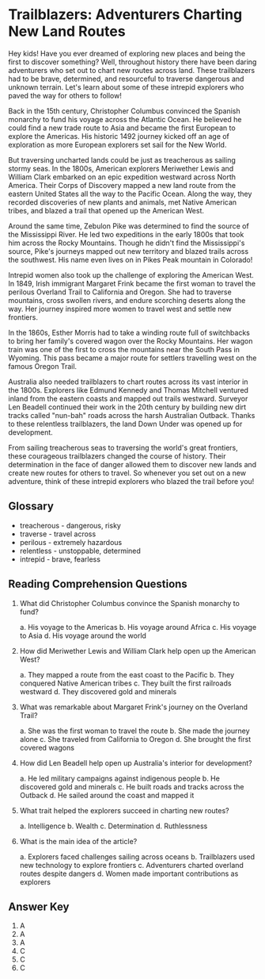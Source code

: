 # Trailblazers: Adventurers Charting New Land Routes

Hey kids! Have you ever dreamed of exploring new places and being the first to discover something? Well, throughout history there have been daring adventurers who set out to chart new routes across land. These trailblazers had to be brave, determined, and resourceful to traverse dangerous and unknown terrain. Let's learn about some of these intrepid explorers who paved the way for others to follow!

Back in the 15th century, Christopher Columbus convinced the Spanish monarchy to fund his voyage across the Atlantic Ocean. He believed he could find a new trade route to Asia and became the first European to explore the Americas. His historic 1492 journey kicked off an age of exploration as more European explorers set sail for the New World.

But traversing uncharted lands could be just as treacherous as sailing stormy seas. In the 1800s, American explorers Meriwether Lewis and William Clark embarked on an epic expedition westward across North America. Their Corps of Discovery mapped a new land route from the eastern United States all the way to the Pacific Ocean. Along the way, they recorded discoveries of new plants and animals, met Native American tribes, and blazed a trail that opened up the American West.

Around the same time, Zebulon Pike was determined to find the source of the Mississippi River. He led two expeditions in the early 1800s that took him across the Rocky Mountains. Though he didn't find the Mississippi's source, Pike's journeys mapped out new territory and blazed trails across the southwest. His name even lives on in Pikes Peak mountain in Colorado!

Intrepid women also took up the challenge of exploring the American West. In 1849, Irish immigrant Margaret Frink became the first woman to travel the perilous Overland Trail to California and Oregon. She had to traverse mountains, cross swollen rivers, and endure scorching deserts along the way. Her journey inspired more women to travel west and settle new frontiers.

In the 1860s, Esther Morris had to take a winding route full of switchbacks to bring her family's covered wagon over the Rocky Mountains. Her wagon train was one of the first to cross the mountains near the South Pass in Wyoming. This pass became a major route for settlers travelling west on the famous Oregon Trail.

Australia also needed trailblazers to chart routes across its vast interior in the 1800s. Explorers like Edmund Kennedy and Thomas Mitchell ventured inland from the eastern coasts and mapped out trails westward. Surveyor Len Beadell continued their work in the 20th century by building new dirt tracks called "nun-bah" roads across the harsh Australian Outback. Thanks to these relentless trailblazers, the land Down Under was opened up for development.

From sailing treacherous seas to traversing the world's great frontiers, these courageous trailblazers changed the course of history. Their determination in the face of danger allowed them to discover new lands and create new routes for others to travel. So whenever you set out on a new adventure, think of these intrepid explorers who blazed the trail before you!

## Glossary

- treacherous - dangerous, risky
- traverse - travel across
- perilous - extremely hazardous
- relentless - unstoppable, determined
- intrepid - brave, fearless

## Reading Comprehension Questions

1. What did Christopher Columbus convince the Spanish monarchy to fund?

   a. His voyage to the Americas
   b. His voyage around Africa
   c. His voyage to Asia
   d. His voyage around the world

2. How did Meriwether Lewis and William Clark help open up the American West?

   a. They mapped a route from the east coast to the Pacific
   b. They conquered Native American tribes
   c. They built the first railroads westward
   d. They discovered gold and minerals

3. What was remarkable about Margaret Frink's journey on the Overland Trail?

   a. She was the first woman to travel the route
   b. She made the journey alone
   c. She traveled from California to Oregon
   d. She brought the first covered wagons

4. How did Len Beadell help open up Australia's interior for development?

   a. He led military campaigns against indigenous people
   b. He discovered gold and minerals
   c. He built roads and tracks across the Outback
   d. He sailed around the coast and mapped it

5. What trait helped the explorers succeed in charting new routes?

   a. Intelligence
   b. Wealth
   c. Determination
   d. Ruthlessness

6. What is the main idea of the article?

   a. Explorers faced challenges sailing across oceans
   b. Trailblazers used new technology to explore frontiers
   c. Adventurers charted overland routes despite dangers
   d. Women made important contributions as explorers

## Answer Key

1. A
2. A
3. A
4. C
5. C
6. C
